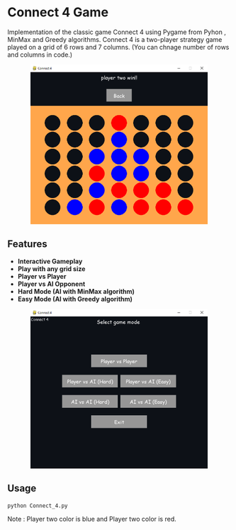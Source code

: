 # Connect 4 Game 
Implementation of the classic game Connect 4 using Pygame from Pyhon , MinMax and Greedy algorithms. Connect 4 is a two-player strategy game played on a grid of 6 rows and 7 columns. (You can chnage number of rows and columns in code.)

<p align="center">
    <img src="./EX1.png" alt="drawing" width="400"/>
</p>

## Features
- **Interactive Gameplay**
- **Play with any grid size**
- **Player vs Player**
- **Player vs AI Opponent** 
- **Hard Mode (AI with MinMax algorithm)** 
- **Easy Mode (AI with Greedy algorithm)**

<p align="center">
<img src="./EX2.png" alt="drawing" width="400"/>
</p>

## Usage
    python Connect_4.py

Note : Player two color is blue and Player two color is red.